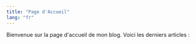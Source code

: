```yaml
---
title: "Page d'Accueil"
lang: "fr"
---
```

Bienvenue sur la page d'accueil de mon blog. Voici les derniers articles :
